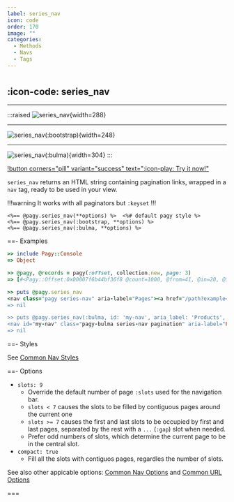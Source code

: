 ```yaml
---
label: series_nav
icon: code
order: 170
image: ""
categories:
  - Methods
  - Navs
  - Tags
---
```


#

## :icon-code: series_nav

---

:::raised
![series_nav](../../assets/images/pagy-series_nav.png){width=288}

---

![series_nav(:bootstrap)](../../assets/images/bootstrap-series_nav.png){width=248}

---

![series_nav(:bulma)](../../assets/images/bulma-series_nav.png){width=304}
:::
<br/>

[!button corners="pill" variant="success" text=":icon-play: Try it now!"](../../sandbox/playground#3-demo-app)

`series_nav` returns an HTML string containing pagination links, wrapped in a `nav` tag, ready to be used in your view.

!!!warning It works with all paginators but `:keyset`
!!!

```erb
<%== @pagy.series_nav(**options) %>  <%# default pagy style %>
<%== @pagy.series_nav(:bootstrap, **options) %>
<%== @pagy.series_nav(:bulma, **options) %>
```

==- Examples

```ruby
>> include Pagy::Console
=> Object

>> @pagy, @records = pagy(:offset, collection.new, page: 3)
=> [#<Pagy::Offset:0x00007f6b44bf36f8 @count=1000, @from=41, @in=20, @in_range=true, @last=50, @limit=20, @next=4, @offset=40, @options={limit: 20, limit_key: "limit", page_key: "page", page: 3, count: 1000}, @page=3, @previous=2, @request=#<Pagy::Request:0x00007f6b4525f320 @base_url="http://www.example.com", @cookie=nil, @jsonapi=nil, @path="/path", @query={example: "123"}>, @to=60>, [41, 42, 43, 44, 45, 46, 47, 48, 49, 50, 51, 52, 53, 54, 55, 56, 57, 58, 59, 60]]

>> puts @pagy.series_nav
<nav class="pagy series-nav" aria-label="Pages"><a href="/path?example=123&page=2" rel="prev" aria-label="Previous">&lt;</a><a href="/path?example=123&page=1">1</a><a href="/path?example=123&page=2" rel="prev">2</a><a role="link" aria-disabled="true" aria-current="page">3</a><a href="/path?example=123&page=4" rel="next">4</a><a href="/path?example=123&page=5">5</a><a role="separator" aria-disabled="true">&hellip;</a><a href="/path?example=123&page=50">50</a><a href="/path?example=123&page=4" rel="next" aria-label="Next">&gt;</a></nav>
=> nil

>> puts @pagy.series_nav(:bulma, id: 'my-nav', aria_label: 'Products', slots: 3)
<nav id="my-nav" class="pagy-bulma series-nav pagination" aria-label="Products"><ul class="pagination-list"><li><a href="/path?example=123&page=2" class="pagination-previous" rel="prev" aria-label="Previous">&lt;</a></li><li><a href="/path?example=123&page=2" class="pagination-link" rel="prev">2</a></li><li><a role="link" class="pagination-link is-current" aria-current="page" aria-disabled="true">3</a></li><li><a href="/path?example=123&page=4" class="pagination-link" rel="next">4</a></li><li><a href="/path?example=123&page=4" class="pagination-next" rel="next" aria-label="Next">&gt;</a></li></ul></nav>
=> nil
```

==- Styles

See [Common Nav Styles](../methods#common-nav-styles)

==- Options

- `slots: 9`
  - Override the default number of page `:slots` used for the navigation bar.
  - `slots < 7` causes the slots to be filled by contiguous pages around the current one
  - `slots >= 7` causes the first and last slots to be occupied by first and last pages, separated by the rest with a `...` (`:gap`) slot when needed.
  - Prefer odd numbers of slots, which determine the current page to be in the central slot.
- `compact: true`
  - Fill all the slots with contiguos pages, regardles the number of slots.

See also other appicable options: [Common Nav Options](../methods#common-nav-options) and [Common URL Options](../paginators#common-url-options)

===

